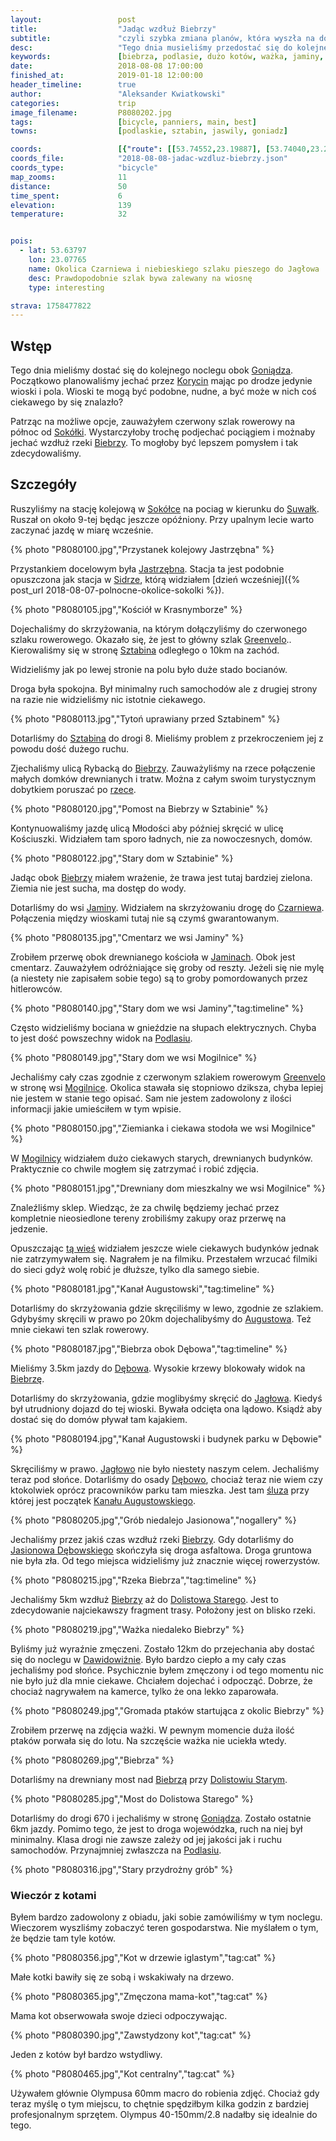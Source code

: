 ```yaml
---
layout:                 post
title:                  "Jadąc wzdłuż Biebrzy"
subtitle:               "czyli szybka zmiana planów, która wyszła na dobre"
desc:                   "Tego dnia musieliśmy przedostać się do kolejnego noclegu w okolicy Osowca. Początkowy plan zakładał jazdę przez jakieś nieznane wioski. Jednak zauważyłem, że po wprowadzeniu kilku zmian możnaby jechać wzdłuż Biebrzy."
keywords:               [biebrza, podlasie, dużo kotów, ważka, jaminy, mogilnice, dębowo, śluza, dolistowo stare]
date:                   2018-08-08 17:00:00
finished_at:            2019-01-18 12:00:00
header_timeline:        true
author:                 "Aleksander Kwiatkowski"
categories:             trip
image_filename:         P8080202.jpg
tags:                   [bicycle, panniers, main, best]
towns:                  [podlaskie, sztabin, jaswily, goniadz]

coords:                 [{"route": [[53.74552,23.19887], [53.74040,23.20994], [53.72826,23.19793], [53.70068,23.13312], [53.67745,23.10454], [53.68045,23.09227], [53.66225,23.02772], [53.66576,23.01725], [53.65716,23.00901], [53.64714,22.96524], [53.61905,22.95151], [53.59934,22.91855], [53.58691,22.93073], [53.56704,22.92078], [53.55445,22.90610], [53.55113,22.91065], [53.53139,22.87151], [53.52563,22.85357], [53.52956,22.85074], [53.52491,22.83375], [53.51353,22.84199], [53.50623,22.82679], [53.49587,22.77169]], "type": "bicycle"}]
coords_file:            "2018-08-08-jadac-wzdluz-biebrzy.json"
coords_type:            "bicycle"
map_zooms:              11
distance:               50
time_spent:             6
elevation:              139
temperature:            32


pois:
  - lat: 53.63797
    lon: 23.07765
    name: Okolica Czarniewa i niebieskiego szlaku pieszego do Jagłowa
    desc: Prawdopodobnie szlak bywa zalewany na wiosnę
    type: interesting

strava: 1758477822
---
```


[wiki-goniadz]: https://pl.wikipedia.org/wiki/Goni%C4%85dz
[wiki-korycin]: https://pl.wikipedia.org/wiki/Korycin
[wiki-biebrza]: https://pl.wikipedia.org/wiki/Biebrza
[wiki-sokolka]: https://pl.wikipedia.org/wiki/Sok%C3%B3%C5%82ka
[wiki-suwalki]: https://pl.wikipedia.org/wiki/Suwa%C5%82ki
[wiki-jastrzebna]: https://pl.wikipedia.org/wiki/Jastrz%C4%99bna_Pierwsza
[wiki-sidra]: https://pl.wikipedia.org/wiki/Sidra
[wiki-greenvelo]: https://pl.wikipedia.org/wiki/Wschodni_Szlak_Rowerowy_Green_Velo
[wiki-sztabin]: https://pl.wikipedia.org/wiki/Sztabin
[wiki-biebrza]: https://pl.wikipedia.org/wiki/Biebrza
[wiki-czarniewo]: https://pl.wikipedia.org/wiki/Czarniewo
[wiki-podlasie]: https://pl.wikipedia.org/wiki/Podlasie
[wiki-mogilnice]: https://pl.wikipedia.org/wiki/Mogilnice
[wiki-augustow]: https://pl.wikipedia.org/wiki/August%C3%B3w
[wiki-jaglowo]: https://pl.wikipedia.org/wiki/Jag%C5%82owo
[wiki-dolistowo-stare]: https://pl.wikipedia.org/wiki/Dolistowo_Stare
[wiki-dawidowizna]: https://pl.wikipedia.org/wiki/Dawidowizna
[wiki-goniadz]: https://pl.wikipedia.org/wiki/Goni%C4%85dz
[wiki-jaminy]: https://pl.wikipedia.org/wiki/Jaminy
[wiki-debowo]: https://pl.wikipedia.org/wiki/D%C4%99bowo_(powiat_augustowski)
[wiki-debowo-sluza]: https://pl.wikipedia.org/wiki/%C5%9Aluza_D%C4%99bowo
[wiki-kanal-augustowski]: https://pl.wikipedia.org/wiki/Kana%C5%82_Augustowski
[wiki-jasionowo-debowskie]: https://pl.wikipedia.org/wiki/Jasionowo_D%C4%99bowskie
[wiki-jasionowo]: https://pl.wikipedia.org/wiki/Jasionowo_(gmina_Sztabin)

## Wstęp

Tego dnia mieliśmy dostać się do kolejnego noclegu obok [Goniądza][wiki-goniadz].
Początkowo planowaliśmy jechać przez [Korycin][wiki-korycin] mając po drodze
jedynie wioski i pola. Wioski te mogą być podobne, nudne, a być może
w nich coś ciekawego by się znalazło?

Patrząc na możliwe opcje, zauważyłem czerwony szlak rowerowy na północ od
[Sokółki][wiki-sokolka]. Wystarczyłoby trochę
podjechać pociągiem i możnaby jechać wzdłuż rzeki [Biebrzy][wiki-biebrza].
To mogłoby być lepszem pomysłem i tak zdecydowaliśmy.

## Szczegóły

Ruszyliśmy na stację kolejową w [Sokółce][wiki-sokolka] na pociag w kierunku do
[Suwałk][wiki-suwalki]. Ruszał on około 9-tej będąc jeszcze opóźniony.
Przy upalnym lecie warto zaczynać jazdę w miarę wcześnie.

{% photo "P8080100.jpg","Przystanek kolejowy Jastrzębna" %}

Przystankiem docelowym była [Jastrzębna][wiki-jastrzebna]. Stacja ta jest
podobnie opuszczona jak stacja w [Sidrze][wiki-sidra], którą widziałem
[dzień wcześniej]({% post_url 2018-08-07-polnocne-okolice-sokolki %}).

{% photo "P8080105.jpg","Kościół w Krasnymborze" %}

Dojechaliśmy do skrzyżowania, na którym dołączyliśmy do czerwonego szlaku rowerowego.
Okazało się, że jest to główny szlak [Greenvelo][wiki-greenvelo]..
Kierowaliśmy się w stronę [Sztabina][wiki-sztabin] odległego o 10km na zachód.

Widzieliśmy jak po lewej stronie na polu było duże stado bocianów.

Droga była spokojna. Był minimalny ruch samochodów ale z drugiej strony na razie
nie widzieliśmy nic istotnie ciekawego.

{% photo "P8080113.jpg","Tytoń uprawiany przed Sztabinem" %}

Dotarliśmy do [Sztabina][wiki-sztabin] do drogi 8. Mieliśmy problem z przekroczeniem
jej z powodu dość dużego ruchu.

Zjechaliśmy ulicą Rybacką do [Biebrzy][wiki-biebrza]. Zauważyliśmy na rzece
połączenie małych domków drewnianych i tratw. Można z całym swoim turystycznym dobytkiem
poruszać po [rzece][wiki-biebrza].

{% photo "P8080120.jpg","Pomost na Biebrzy w Sztabinie" %}

Kontynuowaliśmy jazdę ulicą Młodości aby później skręcić w ulicę Kościuszki.
Widziałem tam sporo ładnych, nie za nowoczesnych, domów.

{% photo "P8080122.jpg","Stary dom w Sztabinie" %}

Jadąc obok [Biebrzy][wiki-biebrza] miałem wrażenie, że trawa jest tutaj bardziej zielona.
Ziemia nie jest sucha, ma dostęp do wody.

Dotarliśmy do wsi [Jaminy][wiki-jaminy]. Widziałem na skrzyżowaniu drogę do
[Czarniewa][wiki-czarniewo]. Połączenia między wioskami tutaj nie są czymś gwarantowanym.

{% photo "P8080135.jpg","Cmentarz we wsi Jaminy" %}

Zrobiłem przerwę obok drewnianego kościoła w [Jaminach][wiki-jaminy].
Obok jest cmentarz. Zauważyłem odróżniające się groby od reszty. Jeżeli się nie mylę
(a niestety nie zapisałem sobie tego) są to groby pomordowanych przez hitlerowców.

{% photo "P8080140.jpg","Stary dom we wsi Jaminy","tag:timeline" %}

Często widzieliśmy bociana w gnieździe na słupach elektrycznych. Chyba to jest dość
powszechny widok na [Podlasiu][wiki-podlasie].

{% photo "P8080149.jpg","Stary dom we wsi Mogilnice" %}

Jechaliśmy cały czas zgodnie z czerwonym szlakiem rowerowym [Greenvelo][wiki-greenvelo]
w stronę wsi [Mogilnice][wiki-mogilnice]. Okolica stawała się stopniowo
dziksza, chyba lepiej nie jestem w stanie tego opisać. Sam nie jestem zadowolony
z ilości informacji jakie umieściłem w tym wpisie.

{% photo "P8080150.jpg","Ziemianka i ciekawa stodoła we wsi Mogilnice" %}

W [Mogilnicy][wiki-mogilnice] widziałem dużo ciekawych starych, drewnianych budynków.
Praktycznie co chwile mogłem się zatrzymać i robić zdjęcia.

{% photo "P8080151.jpg","Drewniany dom mieszkalny we wsi Mogilnice" %}

Znaleźliśmy sklep. Wiedząc, że za chwilę będziemy jechać przez kompletnie
nieosiedlone tereny zrobiliśmy zakupy oraz przerwę na jedzenie.

Opuszczając [tą wieś][wiki-mogilnice] widziałem jeszcze wiele ciekawych
budynków jednak nie zatrzymywałem się. Nagrałem je na filmiku. Przestałem
wrzucać filmiki do sieci gdyż wolę robić je dłuższe, tylko dla samego siebie.

{% photo "P8080181.jpg","Kanał Augustowski","tag:timeline" %}

Dotarliśmy do skrzyżowania gdzie skręciliśmy w lewo, zgodnie
ze szlakiem. Gdybyśmy skręcili w prawo po 20km dojechalibyśmy do
[Augustowa][wiki-augustow]. Też mnie ciekawi ten szlak rowerowy.

{% photo "P8080187.jpg","Biebrza obok Dębowa","tag:timeline" %}

Mieliśmy 3.5km jazdy do [Dębowa][wiki-debowo]. Wysokie krzewy blokowały widok
na [Biebrzę][wiki-biebrza].

Dotarliśmy do skrzyżowania, gdzie moglibyśmy skręcić do [Jagłowa][wiki-jaglowo].
Kiedyś był utrudniony dojazd do tej wioski. Bywała odcięta ona lądowo.
Ksiądż aby dostać się do domów pływał tam kajakiem.

{% photo "P8080194.jpg","Kanał Augustowski i budynek parku w Dębowie" %}

Skręciliśmy w prawo. [Jagłowo][wiki-jaglowo] nie było niestety naszym celem.
Jechaliśmy teraz pod słońce. Dotarliśmy do osady [Dębowo][wiki-debowo],
chociaż teraz nie wiem czy ktokolwiek oprócz pracowników parku tam mieszka.
Jest tam [śluza][wiki-debowo-sluza] przy której jest początek
[Kanału Augustowskiego][wiki-kanal-augustowski].

{% photo "P8080205.jpg","Grób niedalejo Jasionowa","nogallery" %}

Jechaliśmy przez jakiś czas wzdłuż rzeki [Biebrzy][wiki-biebrza].
Gdy dotarliśmy do [Jasionowa Dębowskiego][wiki-jasionowo-debowskie]
skończyła się droga asfaltowa.
Droga gruntowa nie była zła. Od tego miejsca widzieliśmy już znacznie więcej rowerzystów.

{% photo "P8080215.jpg","Rzeka Biebrza","tag:timeline" %}

Jechaliśmy 5km wzdłuż [Biebrzy][wiki-biebrza] aż do
[Dolistowa Starego][wiki-dolistowo-stare]. Jest to zdecydowanie najciekawszy
fragment trasy. Położony jest on blisko rzeki.

{% photo "P8080219.jpg","Ważka niedaleko Biebrzy" %}

Byliśmy już wyraźnie zmęczeni.
Zostało 12km do przejechania aby dostać się do noclegu w
[Dawidowiźnie][wiki-dawidowizna]. Było bardzo ciepło
a my cały czas jechaliśmy pod słońce. Psychicznie byłem zmęczony i od tego
momentu nic nie było już dla mnie ciekawe. Chciałem dojechać i odpocząć.
Dobrze, że chociaż nagrywałem na kamerce, tylko że ona lekko zaparowała.

{% photo "P8080249.jpg","Gromada ptaków startująca z okolic Biebrzy" %}

Zrobiłem przerwę na zdjęcia ważki. W pewnym momencie duża ilość ptaków porwała
się do lotu. Na szczęście ważka nie uciekła wtedy.

{% photo "P8080269.jpg","Biebrza" %}

Dotarliśmy na drewniany most nad [Biebrzą][wiki-biebrza] przy
[Dolistowiu Starym][wiki-dolistowo-stare].

{% photo "P8080285.jpg","Most do Dolistowa Starego" %}

Dotarliśmy do drogi 670 i jechaliśmy w stronę [Goniądza][wiki-goniadz].
Zostało ostatnie 6km jazdy. Pomimo tego, że jest to droga wojewódzka,
ruch na niej był minimalny. Klasa drogi nie zawsze zależy od jej jakości jak
i ruchu samochodów. Przynajmniej zwłaszcza na [Podlasiu][wiki-podlasie].

{% photo "P8080316.jpg","Stary przydrożny grób" %}

### Wieczór z kotami

Byłem bardzo zadowolony z obiadu, jaki sobie zamówiliśmy w tym noclegu.
Wieczorem wyszliśmy zobaczyć teren gospodarstwa. Nie myślałem o tym,
że będzie tam tyle kotów.

{% photo "P8080356.jpg","Kot w drzewie iglastym","tag:cat" %}

Małe kotki bawiły się ze sobą i wskakiwały na drzewo.

{% photo "P8080365.jpg","Zmęczona mama-kot","tag:cat" %}

Mama kot obserwowała swoje dzieci odpoczywając.

{% photo "P8080390.jpg","Zawstydzony kot","tag:cat" %}

Jeden z kotów był bardzo wstydliwy.

{% photo "P8080465.jpg","Kot centralny","tag:cat" %}

Używałem głównie Olympusa 60mm macro do robienia zdjęć. Chociaż gdy teraz myślę
o tym miejscu, to chętnie spędziłbym kilka godzin z bardziej profesjonalnym
sprzętem. Olympus 40-150mm/2.8 nadałby się idealnie do tego.
